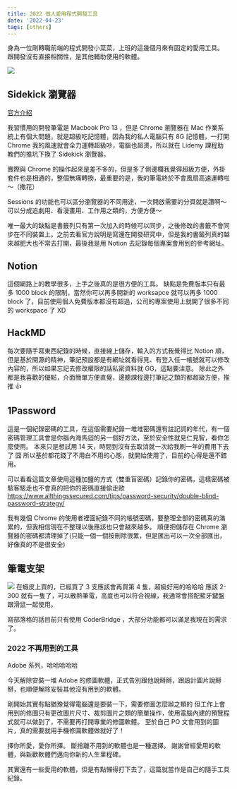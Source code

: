 ```yaml
---
title: 2022 個人愛用程式開發工具
date: '2022-04-23'
tags: [others]
---
```


身為一位剛轉職前端的程式開發小菜菜，上班的這幾個月來有固定的愛用工具。
跟開發沒有直接相關性，是其他輔助使用的軟體。

![](https://static.coderbridge.com/img/roroiii/0a0353d34aa1482580dd8a59a1b503c8.png)

## Sidekick 瀏覽器

[官方介紹](https://join.meetsidekick.com/kukzv)

我習慣用的開發筆電是 Macbook Pro 13 ，但是 Chrome 瀏覽器在 Mac 作業系統上有個大問題，就是超級吃記憶體，因為我的私人電腦只有 8G 記憶體，一打開 Chrome 我的風速就會全力運轉超級吵，電腦也超燙，所以就在 Lidemy 課程助教們的推坑下換了 Sidekick 瀏覽器。

實際與 Chrome 的操作起來是差不多的，但是多了側邊欄我覺得超級方便，外掛套件也是相通的，整個無痛轉換，最重要的是，我的筆電終於不會風扇高速運轉啦～（撒花）

Sessions 的功能也可以區分瀏覽器的不同用途，一次開啟需要的分頁就是讚啊～可以分成追劇用、看漫畫用、工作用之類的，方便方便～

唯一最大的缺點是書籤列只有第一次加入的時候可以同步，之後修改的書籤不會同步在不同裝置上。之前去看官方說明是寫還在開發研究中，但是我的書籤列真的越來越肥大也不常去打開，最後我是用 Notion 去記錄每個專案會用到的參考網址。

## Notion

這個網路上的教學很多，上手之後真的是很方便的工具。
缺點是免費版本只有最多 1000 block 的限制，當然你可以再多開新的 worksapce 就可以再多 1000 block 了，目前使用個人免費版本都沒有超過，公司的專案使用上就開了很多不同的 workspace 了 XD

## HackMD

每次要隨手寫東西紀錄的時候，直接線上儲存，輸入的方式我覺得比 Notion 順，但是基於開源的精神，筆記預設都是有網址就看得見、有登入任一帳號就可以修改內容的，所以如果忘記去修改權限的話私密資料就 GG，這點要注意。
除此之外都是我喜歡的優點，介面簡單方便直覺，邊聽課程邊打筆記之類的都超級方便，推推 👍

## 1Password

這是一個紀錄密碼的工具，在這個需要紀錄一堆堆密碼還有註記詞的年代，有一個密碼管理工具會是你腦內海馬迴的另一個好方法，至於安全性就見仁見智，看你怎麼使用。
本來只是想試用 14 天，時間到沒有去取消就一次給我刷一年的費用下去了 囧
所以基於都花錢了不用白不用的心態，就開始使用了，目前的心得是還不錯用。

可以看看這篇文章使用這種加鹽的方式（雙重盲密碼）記錄你的密碼，這樣密碼被駭客駭走也不會真的把你的密碼直接偷走歐
https://www.allthingssecured.com/tips/password-security/double-blind-password-strategy/

我有幾個 Chrome 的使用者裡面紀錄不同的帳號密碼，要整理全部的密碼真的滿累的，但我相信現在不整理以後應該也只會越來越多。
順便把儲存在 Chrome 瀏覽器的密碼都清理掉了(只能一個一個按刪除很累，但是匯出可以一次全部匯出，好像真的不是很安全)

## 筆電支架

![](https://static.coderbridge.com/img/roroiii/c7c52e68337f430eb5fa87c5bd4d1b49.jpg)
在蝦皮上買的，已經買了 3 支應該會再買第 4 隻，超級好用的哈哈哈
應該 2-300 就有一隻了，可以散熱筆電，高度也可以符合視線，我通常會搭配藍牙鍵盤跟滑鼠一起使用。

寫部落格的話目前只有使用 CoderBridge ，大部分功能都可以滿足我現在的需求了。

### 2022 不再用到的工具

Adobe 系列，哈哈哈哈哈

今天解除安裝一堆 Adobe 的修圖軟體，正式告別跟他說掰掰，跟設計圖片說掰掰，也順便解除安裝其他沒有用到的軟體。

剛開始其實有點猶豫覺得電腦還是要裝一下，需要修圖怎麼辦之類的
但工作上會用到的修圖只有更改圖片尺寸、裁剪圖片之類的簡單操作，使用電腦內建的預覽程式就可以做到了，不需要再打開專業的修圖軟體。
至於自己 PO 文會用到的圖片，真的需要就用手機修圖軟體做就好了！

擇你所愛，愛你所擇。
斷捨離不用到的軟體也是一種選擇。
謝謝曾經愛用的軟體，與新歡軟體們邁向你新的人生里程碑。

其實還有一些愛用的軟體，但是有點懶得打下去了，這篇就當作是自己的隨手工具紀錄。
